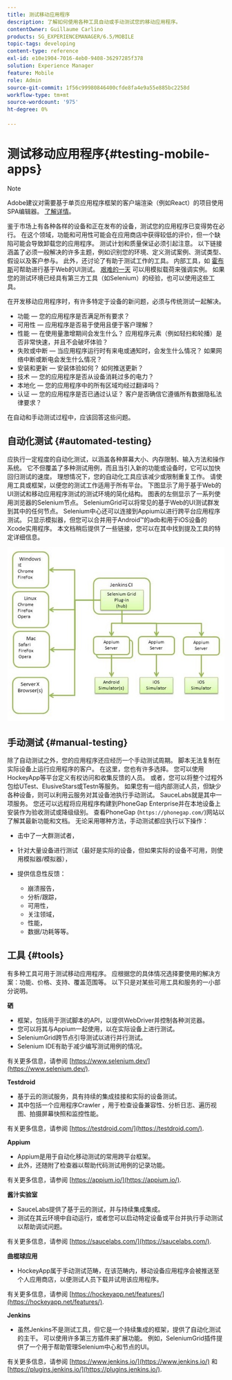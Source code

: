 ```yaml
---
title: 测试移动应用程序
description: 了解如何使用各种工具自动或手动测试您的移动应用程序。
contentOwner: Guillaume Carlino
products: SG_EXPERIENCEMANAGER/6.5/MOBILE
topic-tags: developing
content-type: reference
exl-id: e10e1904-7016-4eb0-9408-36297285f378
solution: Experience Manager
feature: Mobile
role: Admin
source-git-commit: 1f56c99980846400cfde8fa4e9a55e885bc2258d
workflow-type: tm+mt
source-wordcount: '975'
ht-degree: 0%

---
```


# 测试移动应用程序{#testing-mobile-apps}

>[!NOTE]
>
>Adobe建议对需要基于单页应用程序框架的客户端渲染（例如React）的项目使用SPA编辑器。 [了解详情](/help/sites-developing/spa-overview.md)。

鉴于市场上有各种各样的设备和正在发布的设备，测试您的应用程序已变得势在必行。 在这个领域，功能和可用性可能会在应用商店中获得较低的评价，但一个缺陷可能会导致卸载您的应用程序。 测试计划和质量保证必须引起注意。 以下链接涵盖了必须一般解决的许多主题，例如识别您的环境、定义测试案例、测试类型、假设以及客户参与。 此外，还讨论了有助于测试工作的工具。 内部工具，如 [霍布斯](/help/sites-developing/hobbes.md)可帮助进行基于Web的UI测试。 [艰难的一天](/help/sites-developing/tough-day.md) 可以用模拟载荷来强调实例。 如果您的测试环境已经具有第三方工具（如Selenium）的经验，也可以使用这些工具。

在开发移动应用程序时，有许多特定于设备的新问题，必须与传统测试一起解决。

* 功能 — 您的应用程序是否满足所有要求？
* 可用性 — 应用程序是否易于使用且便于客户理解？
* 性能 — 在使用量激增期间会发生什么？ 应用程序元素（例如轻扫和轮播）是否非常快速，并且不会破坏体验？
* 失败或中断 — 当应用程序运行时有来电或通知时，会发生什么情况？ 如果网络中断或断电会发生什么情况？
* 安装和更新 — 安装体验如何？ 如何推送更新？
* 技术 — 您的应用程序是否从设备消耗过多的电力？
* 本地化 — 您的应用程序中的所有区域均经过翻译吗？
* 认证 — 您的应用程序是否已通过认证？ 客户是否确信它遵循所有数据隐私法律要求？

在自动和手动测试过程中，应该回答这些问题。

## 自动化测试 {#automated-testing}

应执行一定程度的自动化测试，以涵盖各种屏幕大小、内存限制、输入方法和操作系统。 它不但覆盖了多种测试用例，而且当引入新的功能或设备时，它可以加快回归测试的速度。 理想情况下，您的自动化工具应该减少或限制重复工作。 请使用工具或框架，以便您的测试工作适用于所有平台。 下图显示了用于基于Web的UI测试和移动应用程序测试的测试环境的简化结构。 图表的左侧显示了一系列使用浏览器的Selenium节点。 SeleniumGrid可以将常见的基于Web的UI测试群发到其中的任何节点。 Selenium中心还可以连接到Appium以进行跨平台应用程序测试。 只显示模拟器，但您可以合并用于Android™的adb和用于iOS设备的Xcode实用程序。 本文档稍后提供了一些链接，您可以在其中找到提及工具的特定详细信息。

![chlimage_1](assets/chlimage_1.jpeg)

## 手动测试 {#manual-testing}

除了自动测试之外，您的应用程序还应经历一个手动测试周期。 脚本无法复制在实际设备上运行应用程序的客户。 在这里，您也有许多选择。 您可以使用HockeyApp等平台定义有权访问和收集反馈的人员。 或者，您可以将整个过程外包给UTest、ElusiveStars或Testn等服务。 如果您有一组内部测试人员，但缺少各种设备，则可以利用云服务对其设备池执行手动测试。 SauceLabs就是其中一项服务。 您还可以远程将应用程序构建到PhoneGap Enterprise并在本地设备上安装作为验收测试或降级级别。 查看PhoneGap (`https://phonegap.com/`)网站以了解其最新功能和文档。 无论采用哪种方法，手动测试都应执行以下操作：

* 击中了一大群测试者，
* 针对大量设备进行测试（最好是实际的设备，但如果实际的设备不可用，则使用模拟器/模拟器），
* 提供信息性反馈：

   * 崩溃报告，
   * 分析/跟踪，
   * 可用性，
   * 关注领域，
   * 性能，
   * 数据/功耗等等。

## 工具 {#tools}

有多种工具可用于测试移动应用程序。 应根据您的具体情况选择要使用的解决方案：功能、价格、支持、覆盖范围等。 以下只是对某些可用工具和服务的一小部分说明。

**硒**

* 框架，包括用于测试脚本的API，以提供WebDriver并控制各种浏览器。
* 您可以将其与Appium一起使用，以在实际设备上进行测试。
* SeleniumGrid跨节点引导测试以进行并行测试。
* Selenium IDE有助于减少编写测试用例的情况。

有关更多信息，请参阅 [https://www.selenium.dev/](https://www.selenium.dev/).

**Testdroid**

* 基于云的测试服务，具有持续的集成挂接和实际的设备测试。
* 其中包括一个应用程序Crawler ，用于检查设备兼容性、分析日志、遍历视图、拍摄屏幕快照和监控性能。

有关更多信息，请参阅 [https://testdroid.com/](https://testdroid.com/).

**Appium**

* Appium是用于自动化移动测试的常用跨平台框架。
* 此外，还随附了检查器以帮助代码测试用例的记录功能。

有关更多信息，请参阅 [https://appium.io/](https://appium.io/).

**酱汁实验室**

* SauceLabs提供了基于云的测试，并与持续集成集成。
* 测试在其云环境中自动运行，或者您可以启动特定设备或平台并执行手动测试以帮助调试问题。

有关更多信息，请参阅 [https://saucelabs.com/](https://saucelabs.com/).

<!-- **AppTestNow**

* An outsourcing service that tests your mobile apps.
* Included is a large pool of devices and offers a wide range of types of testing: performance, quality, functional, certification, localization, data consumption, and so on.

For more information, see [https://apptestnow.com/](https://apptestnow.com/). -->

**曲棍球应用**

* HockeyApp属于手动测试范畴，在该范畴内，移动设备应用程序会被推送至个人应用商店，以便测试人员下载并试用该应用程序。

有关更多信息，请参阅 [https://hockeyapp.net/features/](https://hockeyapp.net/features/).

**Jenkins**

* 虽然Jenkins不是测试工具，但它是一个持续集成的框架，提供了自动化测试的主干。 可以使用许多第三方插件来扩展功能。 例如，SeleniumGrid插件提供了一个用于帮助管理Selenium中心和节点的UI。

有关更多信息，请参阅 [https://www.jenkins.io/](https://www.jenkins.io/) 和 [https://plugins.jenkins.io/](https://plugins.jenkins.io/).
